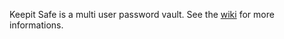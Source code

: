 Keepit Safe is a multi user password vault. See the [wiki](https://github.com/felipecrp/keepitsafe/wiki) for more informations.

